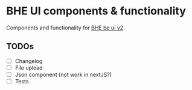 # BHE UI components & functionality

Components and functionality for [BHE be ui v2](https://github.com/TomaszPilch/BHE-be-ui-v2).

## TODOs

 - [ ] Changelog
 - [ ] File upload
 - [ ] Json component (not work in nextJS?)
 - [ ] Tests
